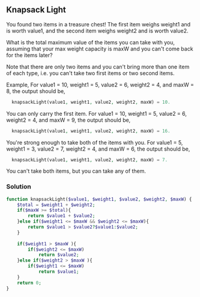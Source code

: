 ## Knapsack Light

You found two items in a treasure chest! The first item weighs weight1 and is worth value1, and the second item weighs weight2 and is worth value2. 

What is the total maximum value of the items you can take with you, assuming that your max weight capacity is maxW and you can't come back for the items later?

Note that there are only two items and you can't bring more than one item of each type, i.e. you can't take two first items or two second items.

Example,
For value1 = 10, weight1 = 5, value2 = 6, weight2 = 4, and maxW = 8, the output should be,
```php
  knapsackLight(value1, weight1, value2, weight2, maxW) = 10.
```
You can only carry the first item.
For value1 = 10, weight1 = 5, value2 = 6, weight2 = 4, and maxW = 9, the output should be,
```php
  knapsackLight(value1, weight1, value2, weight2, maxW) = 16.
```
You're strong enough to take both of the items with you.
For value1 = 5, weight1 = 3, value2 = 7, weight2 = 4, and maxW = 6, the output should be,
```php
  knapsackLight(value1, weight1, value2, weight2, maxW) = 7.
```
You can't take both items, but you can take any of them.

### Solution
```php
function knapsackLight($value1, $weight1, $value2, $weight2, $maxW) {
    $total = $weight1 + $weight2;
    if($maxW >= $total){
        return $value1 + $value2;
    }else if($weight1 <= $maxW && $weight2 <= $maxW){
        return $value1 > $value2?$value1:$value2;
    }
    
    if($weight1 > $maxW ){
        if($weight2 <= $maxW)
            return $value2; 
    }else if($weight2 > $maxW ){
        if($weight1 <= $maxW)
            return $value1; 
    }
    return 0;
}
```
